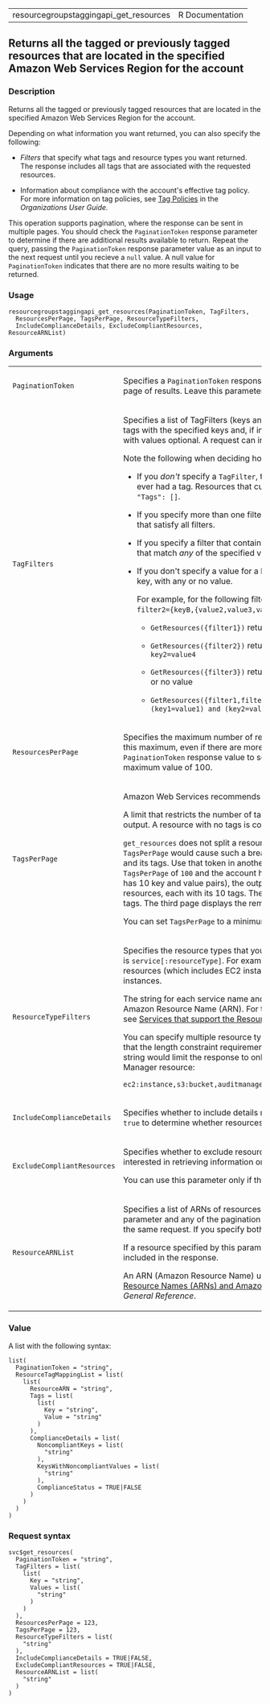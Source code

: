 <table style="width: 100%;">
<tbody>
<tr class="odd">
<td>resourcegroupstaggingapi_get_resources</td>
<td style="text-align: right;">R Documentation</td>
</tr>
</tbody>
</table>

## Returns all the tagged or previously tagged resources that are located in the specified Amazon Web Services Region for the account

### Description

Returns all the tagged or previously tagged resources that are located
in the specified Amazon Web Services Region for the account.

Depending on what information you want returned, you can also specify
the following:

-   *Filters* that specify what tags and resource types you want
    returned. The response includes all tags that are associated with
    the requested resources.

-   Information about compliance with the account's effective tag
    policy. For more information on tag policies, see [Tag
    Policies](https://docs.aws.amazon.com/organizations/latest/userguide/orgs_manage_policies_tag-policies.html)
    in the *Organizations User Guide.*

This operation supports pagination, where the response can be sent in
multiple pages. You should check the `PaginationToken` response
parameter to determine if there are additional results available to
return. Repeat the query, passing the `PaginationToken` response
parameter value as an input to the next request until you recieve a
`null` value. A null value for `PaginationToken` indicates that there
are no more results waiting to be returned.

### Usage

    resourcegroupstaggingapi_get_resources(PaginationToken, TagFilters,
      ResourcesPerPage, TagsPerPage, ResourceTypeFilters,
      IncludeComplianceDetails, ExcludeCompliantResources, ResourceARNList)

### Arguments

<table>
<colgroup>
<col style="width: 35%" />
<col style="width: 65%" />
</colgroup>
<tbody>
<tr class="odd">
<td><code
id="resourcegroupstaggingapi_get_resources_:_PaginationToken">PaginationToken</code></td>
<td><p>Specifies a <code>PaginationToken</code> response value from a
previous request to indicate that you want the next page of results.
Leave this parameter empty in your initial request.</p></td>
</tr>
<tr class="even">
<td><code
id="resourcegroupstaggingapi_get_resources_:_TagFilters">TagFilters</code></td>
<td><p>Specifies a list of TagFilters (keys and values) to restrict the
output to only those resources that have tags with the specified keys
and, if included, the specified values. Each <code>TagFilter</code> must
contain a key with values optional. A request can include up to 50 keys,
and each key can include up to 20 values.</p>
<p>Note the following when deciding how to use TagFilters:</p>
<ul>
<li><p>If you <em>don't</em> specify a <code>TagFilter</code>, the
response includes all resources that are currently tagged or ever had a
tag. Resources that currently don't have tags are shown with an empty
tag set, like this: <code
style="white-space: pre;">⁠"Tags": []⁠</code>.</p></li>
<li><p>If you specify more than one filter in a single request, the
response returns only those resources that satisfy all filters.</p></li>
<li><p>If you specify a filter that contains more than one value for a
key, the response returns resources that match <em>any</em> of the
specified values for that key.</p></li>
<li><p>If you don't specify a value for a key, the response returns all
resources that are tagged with that key, with any or no value.</p>
<p>For example, for the following filters: <code
style="white-space: pre;">⁠filter1= {keyA,{value1}}⁠</code>, <code
style="white-space: pre;">⁠filter2={keyB,{value2,value3,value4}}⁠</code>,
<code>filter3= {keyC}</code>:</p>
<ul>
<li><p><code>GetResources({filter1})</code> returns resources tagged
with <code>key1=value1</code></p></li>
<li><p><code>GetResources({filter2})</code> returns resources tagged
with <code>key2=value2</code> or <code>key2=value3</code> or
<code>key2=value4</code></p></li>
<li><p><code>GetResources({filter3})</code> returns resources tagged
with any tag with the key <code>key3</code>, and with any or no
value</p></li>
<li><p><code
style="white-space: pre;">⁠GetResources({filter1,filter2,filter3})⁠</code>
returns resources tagged with <code
style="white-space: pre;">⁠(key1=value1) and (key2=value2 or key2=value3 or key2=value4) and (key3, any or no value)⁠</code></p></li>
</ul></li>
</ul></td>
</tr>
<tr class="odd">
<td><code
id="resourcegroupstaggingapi_get_resources_:_ResourcesPerPage">ResourcesPerPage</code></td>
<td><p>Specifies the maximum number of results to be returned in each
page. A query can return fewer than this maximum, even if there are more
results still to return. You should always check the
<code>PaginationToken</code> response value to see if there are more
results. You can specify a minimum of 1 and a maximum value of
100.</p></td>
</tr>
<tr class="even">
<td><code
id="resourcegroupstaggingapi_get_resources_:_TagsPerPage">TagsPerPage</code></td>
<td><p>Amazon Web Services recommends using
<code>ResourcesPerPage</code> instead of this parameter.</p>
<p>A limit that restricts the number of tags (key and value pairs)
returned by <code>get_resources</code> in paginated output. A resource
with no tags is counted as having one tag (one key and value pair).</p>
<p><code>get_resources</code> does not split a resource and its
associated tags across pages. If the specified <code>TagsPerPage</code>
would cause such a break, a <code>PaginationToken</code> is returned in
place of the affected resource and its tags. Use that token in another
request to get the remaining data. For example, if you specify a
<code>TagsPerPage</code> of <code>100</code> and the account has 22
resources with 10 tags each (meaning that each resource has 10 key and
value pairs), the output will consist of three pages. The first page
displays the first 10 resources, each with its 10 tags. The second page
displays the next 10 resources, each with its 10 tags. The third page
displays the remaining 2 resources, each with its 10 tags.</p>
<p>You can set <code>TagsPerPage</code> to a minimum of 100 items up to
a maximum of 500 items.</p></td>
</tr>
<tr class="odd">
<td><code
id="resourcegroupstaggingapi_get_resources_:_ResourceTypeFilters">ResourceTypeFilters</code></td>
<td><p>Specifies the resource types that you want included in the
response. The format of each resource type is <code
style="white-space: pre;">⁠service[:resourceType]⁠</code>. For example,
specifying a resource type of <code>ec2</code> returns all Amazon EC2
resources (which includes EC2 instances). Specifying a resource type of
<code>ec2:instance</code> returns only EC2 instances.</p>
<p>The string for each service name and resource type is the same as
that embedded in a resource's Amazon Resource Name (ARN). For the list
of services whose resources you can use in this parameter, see <a
href="https://docs.aws.amazon.com/resourcegroupstagging/latest/APIReference/supported-services.html">Services
that support the Resource Groups Tagging API</a>.</p>
<p>You can specify multiple resource types by using an array. The array
can include up to 100 items. Note that the length constraint requirement
applies to each resource type filter. For example, the following string
would limit the response to only Amazon EC2 instances, Amazon S3
buckets, or any Audit Manager resource:</p>
<p><code
style="white-space: pre;">⁠ec2:instance,s3:bucket,auditmanager⁠</code></p></td>
</tr>
<tr class="even">
<td><code
id="resourcegroupstaggingapi_get_resources_:_IncludeComplianceDetails">IncludeComplianceDetails</code></td>
<td><p>Specifies whether to include details regarding the compliance
with the effective tag policy. Set this to <code>true</code> to
determine whether resources are compliant with the tag policy and to get
details.</p></td>
</tr>
<tr class="odd">
<td><code
id="resourcegroupstaggingapi_get_resources_:_ExcludeCompliantResources">ExcludeCompliantResources</code></td>
<td><p>Specifies whether to exclude resources that are compliant with
the tag policy. Set this to <code>true</code> if you are interested in
retrieving information on noncompliant resources only.</p>
<p>You can use this parameter only if the
<code>IncludeComplianceDetails</code> parameter is also set to
<code>true</code>.</p></td>
</tr>
<tr class="even">
<td><code
id="resourcegroupstaggingapi_get_resources_:_ResourceARNList">ResourceARNList</code></td>
<td><p>Specifies a list of ARNs of resources for which you want to
retrieve tag data. You can't specify both this parameter and any of the
pagination parameters (<code>ResourcesPerPage</code>,
<code>TagsPerPage</code>, <code>PaginationToken</code>) in the same
request. If you specify both, you get an <code
style="white-space: pre;">⁠Invalid Parameter⁠</code> exception.</p>
<p>If a resource specified by this parameter doesn't exist, it doesn't
generate an error; it simply isn't included in the response.</p>
<p>An ARN (Amazon Resource Name) uniquely identifies a resource. For
more information, see <a
href="https://docs.aws.amazon.com/IAM/latest/UserGuide/reference-arns.html">Amazon
Resource Names (ARNs) and Amazon Web Services Service Namespaces</a> in
the <em>Amazon Web Services General Reference</em>.</p></td>
</tr>
</tbody>
</table>

### Value

A list with the following syntax:

    list(
      PaginationToken = "string",
      ResourceTagMappingList = list(
        list(
          ResourceARN = "string",
          Tags = list(
            list(
              Key = "string",
              Value = "string"
            )
          ),
          ComplianceDetails = list(
            NoncompliantKeys = list(
              "string"
            ),
            KeysWithNoncompliantValues = list(
              "string"
            ),
            ComplianceStatus = TRUE|FALSE
          )
        )
      )
    )

### Request syntax

    svc$get_resources(
      PaginationToken = "string",
      TagFilters = list(
        list(
          Key = "string",
          Values = list(
            "string"
          )
        )
      ),
      ResourcesPerPage = 123,
      TagsPerPage = 123,
      ResourceTypeFilters = list(
        "string"
      ),
      IncludeComplianceDetails = TRUE|FALSE,
      ExcludeCompliantResources = TRUE|FALSE,
      ResourceARNList = list(
        "string"
      )
    )
